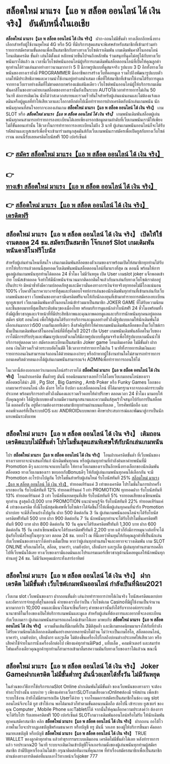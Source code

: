 # สล็อตใหม่ มาแรง【แอ พ สล็อต ออนไลน์ ได้ เงิน จริง】   อันดับหนึ่งในเอเชีย 

**สล็อตใหม่ มาแรง【แอ พ สล็อต ออนไลน์ ได้ เงิน จริง】** ฝาก-ถอนไม่มีขั้นต่ำ  ทางเลือกอีกหนึ่งทางเลือกสำหรับผู้ใช้งานยุคใหม่ 4G หรือ 5G ที่มีบริการสุดแสนจะพิเศษสำหรับสมาชิกที่เข้ามาร่วมทำรายการสมัครตามขั้นตอนเพื่อเป็นสมาชิกกับทางทางเว็บไซต์เราเดิมพัน เกมเดิมพันคาสิโนออนไลน์ โอนเติมเครดิต ขั้นต่ำ เล่นได้ตั้งแต่ หลักหน่วยขึ้นไปจนถึงหลักพัน ร่วมสนุกที่ฉุดไม่อยู่ได้กับทางเว็บพนันเราได้แล้ว ณ เวลานี้เว็บไซต์พนันออนไลน์ผู้บริการเกมเดิมพันสล็อตออนไลน์ที่เปิดให้คุณลูกค้าทุกท่านได้ร่วมเล่นมาอย่างยาวนานมากกว่า 5 ปี มีภาพรูปแบบที่ดูสมจจริง รูปแบบ 3 D
อีกทั้งทางเว็บพนันของทางเรายังมี  PROGRAMMER มืออาชีพการสร้างเว็บที่คอยดูเล  รวมไปถึงพัฒนารูปแบบตัวเกมให้มีประสิทธิภาพและความน่าใช้งานอยู่อย่างสม่ำเสมอ เพื่อที่ให้สมาชิกที่เข้ามาใช้งานได้รับการดูแลจากทางเว็บเราอย่างเต็มที่ไม่ขาดตกบกพร่องแม้แต่นิดเดียว เว็บไซต์พนันออนไลน์ผู้ให้บริการเกมเดิมพันคาสิโนของทางค่ายเกมสล็อตของทางเรานั้นยังเป็นระบบ AUTOใช้เวลาทำรายการไม่เกิน 50 วินาที ต่อการเติมเงิน นับได้ว่าสะดวกสบายและรวดเร็วทันใจสำหรับผู้เล่นแน่นอนและไม่ต้องแจ้งแอดมินหรือผู้ดูแลที่ทำให้เสียเวลาและโอกาสอีกต่อไปเมื่อทำรายการฝากเครดิตกับนักเล่นเกมพนัน
นักพนันทุกคนที่สนใจอยากจะลองเล่นเกม **สล็อตใหม่ มาแรง【แอ พ สล็อต ออนไลน์ ได้ เงิน จริง】** เกม SLOT  หรือ ***สล็อตใหม่ มาแรง【แอ พ สล็อต ออนไลน์ ได้ เงิน จริง】*** เกมพนันเดิมพันสล็อตผู้เล่นพนันทุกคนสามารถทำรายการลงทะเบียนได้เลยเพียงกรอกข้อมูลตามลำดับที่เว็บเกมพนันเรามีให้เพียงไม่กี่ขั้นตอนเท่านั้น ใช้เวลาในการทำรายการลงทะเบียนไม่ถึง 3 นาที ผู้เล่นเกมพนันออนไลน์ก็จะได้รับรหัสผ่านและยูสเซอร์เพื่อที่จะเข้ามาร่วมสนุกสุดมันส์กับเว็บเกมพนันเราสมัครเพื่อเปิดยูสกับทางเว็บไซต์เราณ ตอนนี้รับเลยเครดิตโบนัสฟรี 100 เปอร์เซ็นต์ 

## 👉 [สมัคร สล็อตใหม่ มาแรง【แอ พ สล็อต ออนไลน์ ได้ เงิน จริง】](https://archa888.com/)
## 👉 [ทางเข้า สล็อตใหม่ มาแรง【แอ พ สล็อต ออนไลน์ ได้ เงิน จริง】](https://archa888.com/)
## 👉 [สล็อตใหม่ มาแรง【แอ พ สล็อต ออนไลน์ ได้ เงิน จริง】 เครดิตฟรี](https://archa888.com/)

## สล็อตใหม่ มาแรง【แอ พ สล็อต ออนไลน์ ได้ เงิน จริง】 เปิดให้ใช้งานตลอด  24 ชม.สมัครเป็นสมาชิก โจ๊กเกอร์ Slot เกมเดิมพันพนันคาสิโนฟรีโบนัส

สำหรับผู้เล่นท่านไหนที่สนใจ เล่นเกมเดิมพันสล็อตของตัวเกมของเราพร้อมเปิดให้สมาชิกทุกท่านได้รับการให้บริการแล้วตอนนี้สุดยอดเว็บเดิมพันพนันสล็อตออนไลน์ที่มาแรงที่สุด ณ ตอนนี้ พร้อมให้การดูแลผู้เล่นเกมพนันทุกท่านได้ตลอด 24 ชั่วโมง ไม่มีวันหยุด เปิด User เกมslot joker แจ็กพอตเข้าง่าย โบนัสเข้าตลอด จึงทำให้มีนักพนันจำนวนมากติดอกติดใจแล้วกับมาเล่นกับทางเว็บไซต์เราต่ออยู่เป็นประจำ มิหนำซ้ำยังมีความปลอดภัยสูงและมีความั่นคงทางการเงินจ่ายจริงทุกยอดไม่มีโกงแน่นอน 100% เว็บคาสิโนเราควบวงจรที่สุดและยังตอบโจทย์การเล่นของนักเดิมพันทุกท่านที่เข้ามาเล่นกับเว็บเกมพนันของเรา
เว็บพนันของทางเรามีเครดิตฟรีแจกให้กับนักลงทุนที่เข้ามาทำรายการสมัครลงทะเบียนทุกยูสเซอร์ เว็บเกมเดิมพันคาสิโนออนไลน์เข้าร่วมมาเป็นสมาชิก JOKER GAME ที่ได้รับความนิยมและชื่นชอบมากที่สุดเป็นระดับต้นๆของเมืองไทย พร้อมบริการดูแลนักล่าโบนัสฟรี 24 ชั่วโมงพร้อมทั้งยังมีผู้เชี่ยวชาญและเจ้าหน้าที่ที่มีประสิทธิภาพและคุณภาพคอยดูแลและบริการนักพนันทุกคนอยู่ตลอด สมัคร slot ออนไลน์ เพื่อให้ผู้เล่นได้รับการบริการและดูแลอย่างทั่วถึงมีรูปแบบเกมให้นักเดิมพันได้เลือกเล่นมากกว่า500 เกมกันเลยทีเดียว
สิ่งสำคัญที่ทำให้ค่ายเกมพนันเดิมพันสล็อตของในเว็บไซต์เรานั้นเป็นเกมเดิมพันคาสิโนออนไลน์ที่ดีที่สุดในปี 2021 เปิด User  เกมพนันเดิมพันสล็อตในเว็บของเราได้มีการปรับปรุงและพัฒนารูปแบบตัวเกมให้มีภาพรูปแบบที่ดูสมจจริงเพื่อให้รูปแบบเกมนั้นน่าใช้บริการอยู่ตลอดเวลา สมัครลงทะเบียนเป็นสมาชิก Joker game โอนเติมเครดิต ไม่มีขั้นต่ำ ฝาก ถอน เงินได้รวดเร็วด้วยระบบอัตโนมัติ ใช้เวลาการทำรายการไม่เกิน 1 นาทีทั้งรายการเติมเงินและรายการถอนเงินสามารถแจ้งถอนได้ด้วยตนเองง่ายๆ หรือถ้าหากผู้ใช้งานท่านใดไม่สามารถทำรายการถอนเคดริตด้วยตนเองได้ผู้เล่นเกมพนันสามารถแจ้ง ADMINเพื่อทำรายการถอนให้ได้

ในเวลานี้ต้องบอกเลยว่าเกมออนไลน์สร้างรายได้ **สล็อตใหม่ มาแรง【แอ พ สล็อต ออนไลน์ ได้ เงิน จริง】** โอนฝากเครดิต ขั้นต่ำทรู มันนี่ ยอดนิยมมาแรงเลยก็ว่าได้โดยเว็บเกมออนไลน์ของเรา สล็อตxoได้นำ  Jili , Pg Slot , Big Gaming , Amb Poker หรือ Funky Games โลกของเกมบาคาร่าออนไลน์ เสือ มังกร ไฮโล ยิงปลา และสล็อตออนไลน์ ที่ได้มาตรฐานจากจากองค์กรระบดับประเทศ พร้อมบริการอย่างทั่วถึงมั่นคงและรวดเร็วคอยให้คำปรึกษา ตลอดเวลา 24 ชั่วโมง มามอบให้กับคุณลูกค้า ได้มีรูปแบบของตัวเกมมีความสนุกสนานและความมันส์สุดเร้าใจสนุกไปกับการปั่นสล็อต ได้ ตลอดทั้งวัน อยู่ที่ความต้องการของสมาชิกทุกท่านผ่านบนแท็บเลต , โทรศัพท์มือถือ และคอมพิวเตอร์ที่เป็นระบบIOS และ ANDROIDแบบพกพา ศึกษาประสบการณ์และพัฒนาสู่การเป็นนักแทงพนันระดับเทพ

## สล็อตใหม่ มาแรง【แอ พ สล็อต ออนไลน์ ได้ เงิน จริง】 เติมถอน เครดิตแบบไม่มีขั้นต่ำ โปรโมชั่นสุดแสนพิเศษให้กับนักเล่นเกมพนัน

โปร **สล็อตใหม่ มาแรง【แอ พ สล็อต ออนไลน์ ได้ เงิน จริง】** โอนฝากเครดิตขั้นต่ำ ที่เว็บพนันของทางเราอยากจะนำเสนอให้แก่  นักเดิมพันทุกคน หรือผู้เล่นทุกท่านที่กำลังค้นหาค่ายพนันที่มี  Promotion ดีๆ และการแจกแบบไม่กั๊ก ให้ทางเว็บเกมของเราเป็นอีกหนึ่งทางเลือกของนักเดิมพัน สล็อตxo ทางเว็บเกมของเรา ขอบอกกับBonusดีๆ ให้กับผู้เล่นเกมพนันทุกคนได้เลือกกัน จะมี Promotion อะไรบ้างไปดูกัน
โปรโมชั่นสำหรับผู้เล่นใหม่ รับโบนัสทันที 25% [สล็อตใหม่ มาแรง【แอ พ สล็อต ออนไลน์ ได้ เงิน จริง】](https://archa888.com/) ทำยอดเทิร์นแค่ 3 เท่าของเครดิต
โปรโมชั่นในการฝากครั้งแรกของวัน รับโบนัสทันที 12% ทำยอดเทิร์นแค่ 1 เท่า
 PROMOTION ทุกยอดฝาก รับโบนัสทันที 13% ทำยอดเทิร์นแค่ 3 เท่า
โบนัสคืนยอดทุนที่เสีย รับโบนัสทันที 5% จากยอดเสียของเซียนพนันทุกท่าน สูงสุดถึง3,000 บาท
 PROMOTION แนะนำคนรู้จัก รับโบนัสทันที 22% ทำยอดเทิร์นแค่ 4 เท่าของเครดิต
ทั้งนี้โบนัสสุดพิเศษที่เว็บไซต์เราได้จัดขึ้นไว้ให้เพื่อผู้เล่นทุกคนที่น่ารัก  Promotion ฝากบ่อย จะมีสิ่งไหนบ้างไปดูกัน
ฝาก 500 ติดต่อกัน 3 วัน ผู้เล่นเกมพนันออนไลน์จะได้รับโบนัสเครดิตฟรีทันที 500 บาท
ฝาก 900 ติดต่อกัน 7 วัน นักพนันทุกท่านจะได้รับโปรโมชั่นเครดิตฟรีทันที 900 บาท
ฝาก 800 ติดต่อกัน 10 วัน คุณจะได้รับเครดิตฟรีทันที 1,300 บาท
ฝาก 600 ติดต่อกัน 15 วัน เหล่าเซียนพนันจะได้รับเครดิตฟรีทันที 2,200 บาท
แล้วก็ยังมีการหมุนวงล้อที่จะได้ลุ้นรับโบนัสใหญ่ในทุกๆเวลา ตลอด 24 ชม. บอกไว้ ณ ที่นี้เลยว่าคืนทุนให้กับคุณลูกค้าที่เป็นนักเล่นกับเว็บพนันของทางเราได้อย่างเต็มเปี่ยม หากว่าผู้เล่นทุกท่านสนใจและอยากจะวางเดิมพัน เกม SLOT ONLINE  หรือเกมไฮโล, สล็อต, บาคาร่า, เกมยิงปลา, เสือมังกร และรูเล็ต ผู้เล่นทุกท่านสามารถคลิ๊กไปที่เว็บพนันได้เลย ทางเว็บของเรามีแอดมินและโปรแกรมเมอร์เชี่ยวชาญด้านนี้คอยดูแลให้นักพนันทุกท่านอยู่ 24 ชม. ไม่มีวันหยุดแม้กระทั่งเสาร์อาทิตย์

## สล็อตใหม่ มาแรง【แอ พ สล็อต ออนไลน์ ได้ เงิน จริง】 ฝากเครดิต ไม่มีขั้นต่ำ  เว็บไซต์เกมพนันออนไลน์ กำลังเป็นที่นิยม2021

เว็บเกม slot เว็บพนันของเรา ฝากถอนขั้นต่ำ เล่นง่ายทำรายการง่ายได้เงินจริง โบนัสเครดิตแตกบ่อยและอัตราการจ่ายสูงที่สุในตอนนี้ ค่ายของเราถือว่าเป็น เว็บไซต์เกม Casinoที่มีผู้ใช้งานเป็นจำนวนมากมากกว่า 10,000 คนและมีแนวโน้มจะขึ้นเรื่อยๆ ค่ายของเรานั้นยังได้รับจากองค์กรระบดับนานาชาติในเรื่องของเปิดให้บริการเกมพนันและดูแล สำหรับผู้เล่นที่ต้องการและอยากที่จะลงทะเบียนกับเว็บเกมเรา ผู้เล่นเกมพนันสามารถแอดไลน์เข้ามาได้เลย
	มาพบกับ **สล็อตใหม่ มาแรง【แอ พ สล็อต ออนไลน์ ได้ เงิน จริง】** ความตื่นเต้นที่มีเกมที่เป็น 3มิติสุดล้ำ และมีเกมยอดนิยมมาแรงให้กับที่กำลังได้รับความนิยมได้เลือกลงเดิมพันอย่างหลากหลายนับไม่ถ้วน  ไม่ว่าจะเป็นเกมไฮโล, สล็อตออนไลน์, บาคาร่า, เกมยิงปลา, เสือมังกร และรูเล็ต ไม่ต้องขึ้นเครื่องไปไกลถึงบ่อนต่างประเทศให้เสียเวลา หรือเสียค่าใช้จ่ายในการนั่งเครื่องอีกต่อไป เพียงแค่ทุกท่านมีiPad , แท็บเล็ต , คอมพิวเตอร์ และสมาร์ทโฟนเครื่องเดียวคุณลูกค้าทุกท่านก็สามารถเข้ามาลิ้มรสความมันกับทางเว็บของเราได้แล้วณ ขณะนี้

## สล็อตใหม่ มาแรง【แอ พ สล็อต ออนไลน์ ได้ เงิน จริง】 Joker Gameฝากเครดิต ไม่มีขั้นต่ำทรู มันนี่วอเลทได้ทั้งวัน ไม่มีวันหยุด

ในส่วนของวิธีการใช้บริการเกมSlot Online ฝากเดิมพันไม่มีขั้นต่ำ ของเว็บพนันของทางเรา จะต้องทำอะไรบ้างนั้น แบบง่าย ๆ เพียงแค่ทางเว็บเราSLOTเกมเสี่ยงดวงOnlineต้องมี รหัสผ่าน เพื่อเข้าระบบใช้งาน ถ้ายังไม่มีสามารถเปิด Userได้ง่าย ๆ จากโหมดการสมัครเป็นสมาชิกในช่อง เมนู slot ออนไลน์จึงจะได้ ยูส เข้าใช้งาน พอได้มาแล้วก็ทำตามขั้นตอนบนมือถือ ต่อไปนี้
เข้าระบบ ยูสเซอร์  ของคุณ Computer , Mobile Phone และTabletก็ได้
จากนั้นให้คุณเลือกความประสงค์ว่า ต้องการจะได้รับโปร รับเลยเครดิตฟรี 100 เปอร์เซ็นต์ SLOTเกมวางเดิมพันออนไลน์หรือไม่รับ
ให้นักเดิมพันทุกคนสมัครสมาชิก คลิก **สล็อตใหม่ มาแรง【แอ พ สล็อต ออนไลน์ ได้ เงิน จริง】** ฝากถอน ออโต้ไว ภาพในเว็บจะปรากฏเลขบัญชีพร้อมธนาคาร หรือบัญชี ทรู มันนี่ วอเลท ของผู้ให้บริการขึ้นมา
คัดลอกหมายเลขบัญชี หรือบัญชี **สล็อตใหม่ มาแรง【แอ พ สล็อต ออนไลน์ ได้ เงิน จริง】** TRUE WALLET ของลูกค้าทุกท่าน แล้วทำธุรกรรมระบบเติมถอน เครดิตไม่มีขั้นต่ำได้เลย
หลังทำรายการแล้ว รอประมาณ20 วินาที ระบบจะเติมเงินเข้าบัญชีโจ๊กเกอร์เกมมิ่งของผู้เล่นพนันทุกท่านผู้สมัครสมาชิก
ถ้ามีปัญหาเรื่องเงินไม่เข้า กรุณาติดต่อทีมงานที่คุณภาพ ที่ทำเรื่องสมัครสมาชิกเพื่อเป็นสมาชิกผ่านช่องทางการติดต่อที่แนบเอาไว้ทางหน้าเว็บjoker 777


